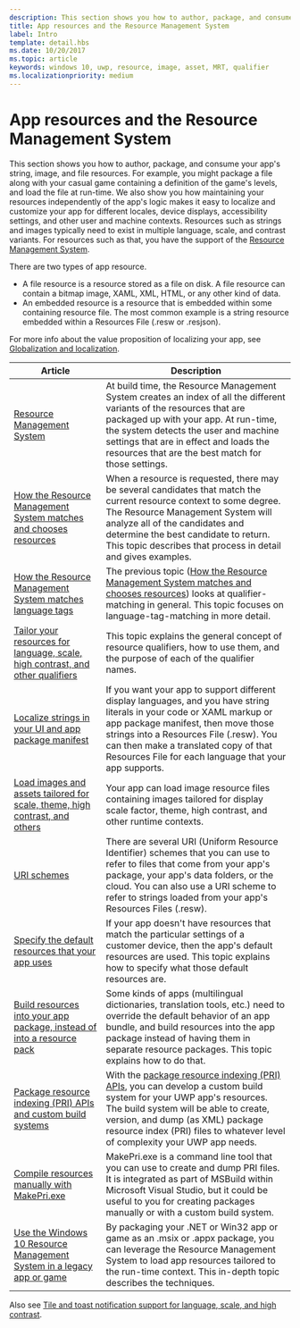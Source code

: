 ```yaml
---
description: This section shows you how to author, package, and consume your app's string, image, and file resources.
title: App resources and the Resource Management System
label: Intro
template: detail.hbs
ms.date: 10/20/2017
ms.topic: article
keywords: windows 10, uwp, resource, image, asset, MRT, qualifier
ms.localizationpriority: medium
---
```

# App resources and the Resource Management System


This section shows you how to author, package, and consume your app's string, image, and file resources. For example, you might package a file along with your casual game containing a definition of the game's levels, and load the file at run-time. We also show you how maintaining your resources independently of the app's logic makes it easy to localize and customize your app for different locales, device displays, accessibility settings, and other user and machine contexts. Resources such as strings and images typically need to exist in multiple language, scale, and contrast variants. For resources such as that, you have the support of the [Resource Management System](resource-management-system.md).

There are two types of app resource.
- A file resource is a resource stored as a file on disk. A file resource can contain a bitmap image, XAML, XML, HTML, or any other kind of data.
- An embedded resource is a resource that is embedded within some containing resource file. The most common example is a string resource embedded within a Resources File (.resw or .resjson).

For more info about the value proposition of localizing your app, see [Globalization and localization](../design/globalizing/globalizing-portal.md).

| Article | Description |
|---------|-------------|
| [Resource Management System](resource-management-system.md) | At build time, the Resource Management System creates an index of all the different variants of the resources that are packaged up with your app. At run-time, the system detects the user and machine settings that are in effect and loads the resources that are the best match for those settings. |
| [How the Resource Management System matches and chooses resources](how-rms-matches-and-chooses-resources.md) | When a resource is requested, there may be several candidates that match the current resource context to some degree. The Resource Management System will analyze all of the candidates and determine the best candidate to return. This topic describes that process in detail and gives examples. |
| [How the Resource Management System matches language tags](how-rms-matches-lang-tags.md) | The previous topic ([How the Resource Management System matches and chooses resources](how-rms-matches-and-chooses-resources.md)) looks at qualifier-matching in general. This topic focuses on language-tag-matching in more detail. |
| [Tailor your resources for language, scale, high contrast, and other qualifiers](tailor-resources-lang-scale-contrast.md) | This topic explains the general concept of resource qualifiers, how to use them, and the purpose of each of the qualifier names. |
| [Localize strings in your UI and app package manifest](localize-strings-ui-manifest.md) | If you want your app to support different display languages, and you have string literals in your code or XAML markup or app package manifest, then move those strings into a Resources File (.resw). You can then make a translated copy of that Resources File for each language that your app supports. |
| [Load images and assets tailored for scale, theme, high contrast, and others](images-tailored-for-scale-theme-contrast.md) | Your app can load image resource files containing images tailored for display scale factor, theme, high contrast, and other runtime contexts. |
| [URI schemes](uri-schemes.md) | There are several URI (Uniform Resource Identifier) schemes that you can use to refer to files that come from your app's package, your app's data folders, or the cloud. You can also use a URI scheme to refer to strings loaded from your app's Resources Files (.resw). |
| [Specify the default resources that your app uses](specify-default-resources-installed.md) | If your app doesn't have resources that match the particular settings of a customer device, then the app's default resources are used. This topic explains how to specify what those default resources are. |
| [Build resources into your app package, instead of into a resource pack](build-resources-into-app-package.md) | Some kinds of apps (multilingual dictionaries, translation tools, etc.) need to override the default behavior of an app bundle, and build resources into the app package instead of having them in separate resource packages. This topic explains how to do that. |
| [Package resource indexing (PRI) APIs and custom build systems](pri-apis-custom-build-systems.md) | With the [package resource indexing (PRI) APIs](/windows/desktop/menurc/pri-indexing-reference), you can develop a custom build system for your UWP app's resources. The build system will be able to create, version, and dump (as XML) package resource index (PRI) files to whatever level of complexity your UWP app needs. |
| [Compile resources manually with MakePri.exe](compile-resources-manually-with-makepri.md) | MakePri.exe is a command line tool that you can use to create and dump PRI files. It is integrated as part of MSBuild within Microsoft Visual Studio, but it could be useful to you for creating packages manually or with a custom build system. |
| [Use the Windows 10 Resource Management System in a legacy app or game](using-mrt-for-converted-desktop-apps-and-games.md) | By packaging your .NET or Win32 app or game as an .msix or .appx package, you can leverage the Resource Management System to load app resources tailored to the run-time context. This in-depth topic describes the techniques. |

Also see [Tile and toast notification support for language, scale, and high contrast](../design/shell/tiles-and-notifications/tile-toast-language-scale-contrast.md).
